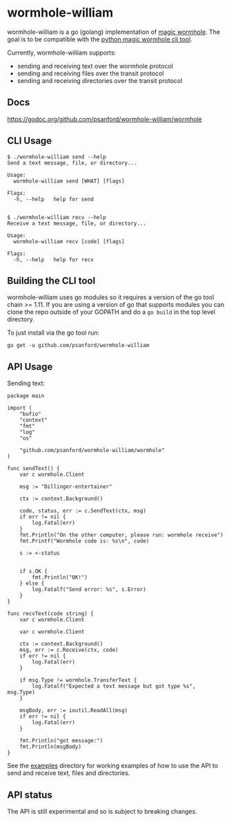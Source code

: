 wormhole-william
================

wormhole-william is a go (golang) implementation of [magic wormhole](https://magic-wormhole.readthedocs.io/en/latest/). The goal is to be compatible with the [python magic wormhole cli tool](https://github.com/warner/magic-wormhole).

Currently, wormhole-william supports:
- sending and receiving text over the wormhole protocol
- sending and receiving files over the transit protocol
- sending and receiving directories over the transit protocol

## Docs

https://godoc.org/github.com/psanford/wormhole-william/wormhole

## CLI Usage

```
$ ./wormhole-william send --help
Send a text message, file, or directory...

Usage:
  wormhole-william send [WHAT] [flags]

Flags:
  -h, --help   help for send


$ ./wormhole-william recv --help
Receive a text message, file, or directory...

Usage:
  wormhole-william recv [code] [flags]

Flags:
  -h, --help   help for recv

```

## Building the CLI tool

wormhole-william uses go modules so it requires a version of the go tool chain >= 1.11. If you are using a version of go that supports modules you can clone the repo outside of your GOPATH and do a `go build` in the top level directory.

To just install via the go tool run:

```
go get -u github.com/psanford/wormhole-william
```

## API Usage

Sending text:
```
package main

import (
	"bufio"
	"context"
	"fmt"
	"log"
	"os"

	"github.com/psanford/wormhole-william/wormhole"
)

func sendText() {
	var c wormhole.Client

	msg := "Dillinger-entertainer"

	ctx := context.Background()

	code, status, err := c.SendText(ctx, msg)
	if err != nil {
		log.Fatal(err)
	}
	fmt.Println("On the other computer, please run: wormhole receive")
	fmt.Printf("Wormhole code is: %s\n", code)

	s := <-status


	if s.OK {
		fmt.Println("OK!")
	} else {
		log.Fatalf("Send error: %s", s.Error)
	}
}

func recvText(code string) {
	var c wormhole.Client

	var c wormhole.Client

	ctx := context.Background()
	msg, err := c.Receive(ctx, code)
	if err != nil {
		log.Fatal(err)
	}

	if msg.Type != wormhole.TransferText {
		log.Fatalf("Expected a text message but got type %s", msg.Type)
	}

	msgBody, err := ioutil.ReadAll(msg)
	if err != nil {
		log.Fatal(err)
	}

	fmt.Println("got message:")
	fmt.Println(msgBody)
}
```

See the [examples](https://github.com/psanford/wormhole-william/tree/master/examples) directory for working examples of how to use the API to send and receive text, files and directories.

## API status

The API is still experimental and so is subject to breaking changes.
